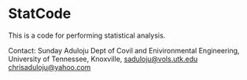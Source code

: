 # StatCode
This is a code for performing statistical analysis.



Contact:
Sunday Aduloju
Dept of Covil and Enivironmental Engineering,
University of Tennessee, Knoxville,
saduloju@vols.utk.edu
chrisaduloju@yahoo.com
